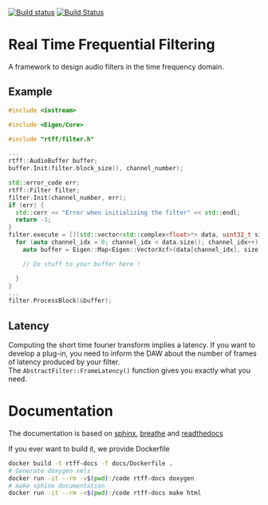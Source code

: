 [![Build status](https://ci.appveyor.com/api/projects/status/3y6vp1bns9vasil3?svg=true)](https://ci.appveyor.com/project/Audionamix/rtff-0j7kw)
[![Build Status](https://travis-ci.org/audionamix/rtff.svg?branch=master)](https://travis-ci.org/audionamix/rtff)

# Real Time Frequential Filtering

A framework to design audio filters in the time frequency domain.

## Example

```cpp
#include <iostream>

#include <Eigen/Core>

#include "rtff/filter.h"

...
rtff::AudioBuffer buffer;
buffer.Init(filter.block_size(), channel_number);

std::error_code err;
rtff::Filter filter;
filter.Init(channel_number, err);
if (err) {
  std::cerr << "Error when initializing the filter" << std::endl;
  return -1;
}
filter.execute = [](std::vector<std::complex<float>*> data, uint32_t size) {
  for (auto channel_idx = 0; channel_idx < data.size(); channel_idx++) {
    auto buffer = Eigen::Map<Eigen::VectorXcf>(data[channel_idx], size);

    // Do stuff to your buffer here !

  }
}
...
filter.ProcessBlock(&buffer);
```

## Latency

Computing the short time fourier transform implies a latency. If you want to
develop a plug-in, you need to inform the DAW about the number of frames of
latency produced by your filter.  
The `AbstractFilter::FrameLatency()` function gives you exactly what you need.

# Documentation

The documentation is based on [sphinx](http://www.sphinx-doc.org/en/master/),
[breathe](https://github.com/michaeljones/breathe) and
[readthedocs](https://readthedocs.org/)  

If you ever want to build it, we provide Dockerfile
```bash
docker build -t rtff-docs -f docs/Dockerfile .
# Generate doxygen xmls
docker run -it --rm -v$(pwd):/code rtff-docs doxygen
# make sphinx documentation
docker run -it --rm -v$(pwd):/code rtff-docs make html
```

